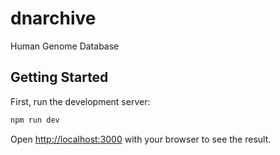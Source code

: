 # dnarchive

Human Genome Database

## Getting Started

First, run the development server:

```bash
npm run dev
```

Open [http://localhost:3000](http://localhost:3000) with your browser to see the result.
